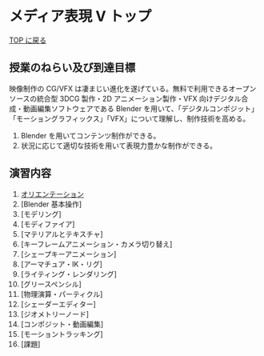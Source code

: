 # メディア表現 V トップ

[TOP に戻る](../../index.md)

## 授業のねらい及び到達目標

映像制作の CG/VFX は凄まじい進化を遂げている。無料で利用できるオープンソースの統合型 3DCG 製作・2D アニメーション製作・VFX 向けデジタル合成・動画編集ソフトウェアである Blender を用いて、「デジタルコンポジット」「モーショングラフィックス」「VFX」について理解し、制作技術を高める。

1. Blender を用いてコンテンツ制作ができる。
2. 状況に応じて適切な技術を用いて表現力豊かな制作ができる。

## 演習内容

1. [オリエンテーション](./mr5_01)
2. [Blender 基本操作]
3. [モデリング]
4. [モディファイア]
5. [マテリアルとテキスチャ]
6. [キーフレームアニメーション・カメラ切り替え]
7. [シェープキーアニメーション]
8. [アーマチュア・IK・リグ]
9. [ライティング・レンダリング]
10. [グリースペンシル]
11. [物理演算・パーティクル]
12. [シェーダーエディター]
13. [ジオメトリーノード]
14. [コンポジット・動画編集]
15. [モーショントラッキング]
16. [課題]
